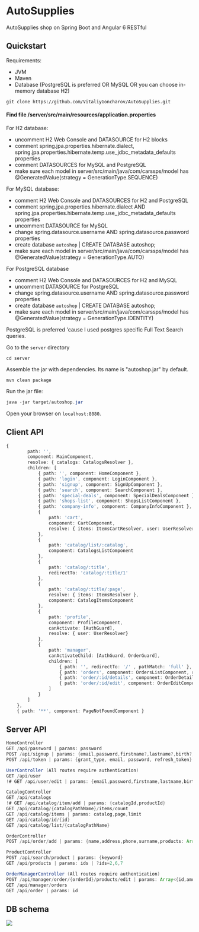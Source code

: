# AutoSupplies
AutoSupplies shop on Spring Boot and Angular 6 RESTful

## Quickstart

Requirements:
- JVM
- Maven
- Database (PostgreSQL is preferred OR MySQL OR you can choose in-memory database H2)


```
git clone https://github.com/VitaliyGoncharov/AutoSupplies.git
```

#### Find file /server/src/main/resources/application.properties

For H2 database:
- uncomment H2 Web Console and DATASOURCE for H2 blocks
- comment spring.jpa.properties.hibernate.dialect, spring.jpa.properties.hibernate.temp.use_jdbc_metadata_defaults properties
- comment DATASOURCES for MySQL and PostgreSQL
- make sure each model in server/src/main/java/com/carssps/model has @GeneratedValue(strategy = GenerationType.SEQUENCE)

For MySQL database:
- comment H2 Web Console and DATASOURCES for H2 and PostgreSQL
- comment spring.jpa.properties.hibernate.dialect AND spring.jpa.properties.hibernate.temp.use_jdbc_metadata_defaults properties
- uncomment DATASOURCE for MySQL
- change spring.datasource.username AND spring.datasource.password properties
- create database `autoshop` | CREATE DATABASE autoshop;
- make sure each model in server/src/main/java/com/carssps/model has @GeneratedValue(strategy = GenerationType.AUTO)

For PostgreSQL database
- comment H2 Web Console and DATASOURCES for H2 and MySQL
- uncomment DATASOURCE for PostgreSQL
- change spring.datasource.username AND spring.datasource.password properties
- create database `autoshop` | CREATE DATABASE autoshop;
- make sure each model in server/src/main/java/com/carssps/model has @GeneratedValue(strategy = GenerationType.IDENTITY)

PostgreSQL is preferred 'cause I used postgres specific Full Text Search queries.

Go to the `server` directory
```
cd server
```

Assemble the jar with dependencies. Its name is "autoshop.jar" by default.
```
mvn clean package
```

Run the jar file:
```Java
java -jar target/autoshop.jar
```

Open your browser on `localhost:8080`.


## Client API

```TypeScript
{
        path: '',
        component: MainComponent,
        resolve: { catalogs: CatalogsResolver },
        children: [
            { path: '', component: HomeComponent },
            { path: 'login', component: LoginComponent },
            { path: 'signup', component: SignUpComponent },
            { path: 'search', component: SearchComponent },
            { path: 'special-deals', component: SpecialDealsComponent },
            { path: 'shops-list', component: ShopsListComponent },
            { path: 'company-info', component: CompanyInfoComponent },
            {
                path: 'cart',
                component: CartComponent,
                resolve: { items: ItemsCartResolver, user: UserResolver }
            },
            {
                path: 'catalog/list/:catalog',
                component: CatalogsListComponent
            },
            {
                path: 'catalog/:title',
                redirectTo: 'catalog/:title/1'
            },
            {
                path: 'catalog/:title/:page',
                resolve: { items: ItemsResolver },
                component: CatalogItemsComponent
            },
            { 
                path: 'profile',
                component: ProfileComponent,
                canActivate: [AuthGuard],
                resolve: { user: UserResolver}
            },
            {
                path: 'manager',
                canActivateChild: [AuthGuard, OrderGuard],
                children: [
                    { path: '', redirectTo: '/' , pathMatch: 'full' },
                    { path: 'orders', component: OrdersListComponent, resolve: { orders: OrdersResolver} },
                    { path: 'order/:id/details', component: OrderDetailsComponent, resolve: { order: OrderResolver } },
                    { path: 'order/:id/edit', component: OrderEditComponent, resolve: { order: OrderResolver } }
                ]
            }
        ]
    },
    { path: '**', component: PageNotFoundComponent }
```

## Server API

```Java
HomeController
GET /api/password | params: password
POST /api/signup | params: {email,password,firstname?,lastname?,birth?,gender?,address?,phone?}
POST /api/token | params: {grant_type, email, password, refresh_token}

UserController (All routes require authentication)
GET /api/user
!# GET /api/user/edit | params: {email,password,firstname,lastname,birth,gender,address,phone}

CatalogController
GET /api/catalogs
!# GET /api/catalog/item/add | params: {catalogId,productId}
GET /api/catalog/{catalogPathName}/items/count
GET /api/catalog/items | params: catalog,page,limit
GET /api/catalog/id/{id}
GET /api/catalog/list/{catalogPathName}

OrderController
POST /api/order/add | params: {name,address,phone,surname,products: Array<{id,amount}>}

ProductController
POST /api/search/product | params: {keyword}
GET /api/products | params: ids | ?ids=2,6,7

OrderManagerController (All routes require authentication)
POST /api/manager/order/{orderId}/products/edit | params: Array<{id,amount}>
GET /api/manager/orders
GET /api/order | params: id

```

## DB schema

<img src="https://lh3.googleusercontent.com/OhdlmCCVL-7qRZmsj4iKA1fdl6HCdzch-1Le4-CDQLV8oHgt-NI3PgIUxZ3FmTgXTl_PWmZoCUUbM7ORbnrpPegkwntQr_nPFxPX0rtKxaDxWYlxlXmRsKGBsbrCYTgDfGOpvwGKxlSvrFKGQgm7XKU13dBTM_bHNUvxWCiI-FU44k6-7yKWvGvFT7wjJ23gwXLQAr-j_-UQUK98c9SQyp7T5XR85CV8CqHC4lSCnLtVpGo7LLbuWuSgS8Cv970a-RaubzNDeHuh5Ji10rn05bBpMLRzGziIVPKVRaswbLxKYjLjfkWukW4RhUigXFHGZZ709jB5vaBwFz1sKi_l4w73TtRiwwZzySe-JOUfkFa_0LCNAxw-skeiefEKnuvVKESiGT25jC86bI6FK9JLRmOfTkFCILaztM8YsuXMDIobHP7BBt_6bvzvwF-aiic-Hm2uXA4Gq4uMxypHFmVK7xuQSP7AaYP93PMOz3Azivpnh12FH6tXT1dhGZBNDNudG6YhJYagvDCw73F6X-K3qAfGCjP2fSKN2XF0qMkkUQaFfl_j88phM63jOefN3M0x_aV9U3qe60oNeHKzI7fVtHAKv1Dm5-6v_ISQ4IN30HJeVVJi2T4jvZtIiM4GOm9fCuAuBiUykpLQP4gcZ_90QXoO65RMBM31FhSJ7lFBZlB1_GPr1nbwUlw=w999-h744-no">
